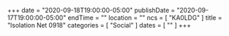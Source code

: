 +++
date = "2020-09-18T19:00:00-05:00"
publishDate = "2020-09-17T19:00:00-05:00"
endTime = ""
location = ""
ncs = [ "KA0LDG" ]
title = "Isolation Net 0918"
categories = [ "Social" ]
dates = [ "" ]
+++
